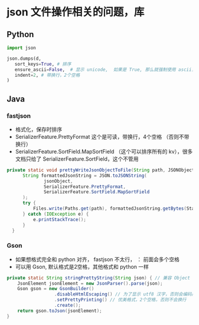# json 文件操作相关的问题，库

## Python
```python
import json

json.dumps(d, 
   sort_keys=True, # 排序 
   ensure_ascii=False,  # 显示 unicode,  如果是 True, 那么就强制使用 ascii， 汉字会被编码成 \uXXX 的格式
   indent=2, # 带换行，2个空格
)
```

## Java

### fastjson
- 格式化，保存时排序
- SerializerFeature.PrettyFormat 这个是可读，带换行，4个空格 （否则不带换行）
- SerializerFeature.SortField.MapSortField （这个可以排序所有的 kv），很多文档只给了 SerializerFeature.SortField，这个不管用

```java
private static void prettyWriteJsonObjectToFile(String path, JSONObject jsonObject) {
      String formattedJsonString = JSON.toJSONString(
              jsonObject,
              SerializerFeature.PrettyFormat,
              SerializerFeature.SortField.MapSortField
      );
      try {
          Files.write(Paths.get(path), formattedJsonString.getBytes(StandardCharsets.UTF_8));
      } catch (IOException e) {
          e.printStackTrace();
      }
  }
```

### Gson
- 如果想格式完全和 python 对齐， fastjson 不太行， ： 前面会多个空格
- 可以用 Gson, 默认格式是2空格，其他格式和 python 一样

```java
private static String stringPrettyString(String json) { // 兼容 Object 和 Array
    JsonElement jsonElement = new JsonParser().parse(json);
    Gson gson = new GsonBuilder()
                  .disableHtmlEscaping() // 为了显示 utf8 汉字，否则会编码成 \uXXX
                  .setPrettyPrinting() // 优美格式，2个空格，否则不会换行
                  .create();
    return gson.toJson(jsonElement);
}

```
